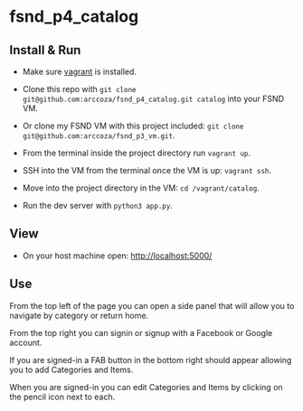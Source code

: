 # fsnd_p4_catalog

## Install & Run

* Make sure [vagrant](https://www.vagrantup.com/) is installed.

* Clone this repo with `git clone git@github.com:arccoza/fsnd_p4_catalog.git catalog` into your FSND VM.

* Or clone my FSND VM with this project included: `git clone git@github.com:arccoza/fsnd_p3_vm.git`.

* From the terminal inside the project directory run `vagrant up`.

* SSH into the VM from the terminal once the VM is up: `vagrant ssh`.

* Move into the project directory in the VM: `cd /vagrant/catalog`.

* Run the dev server with `python3 app.py`.

## View

* On your host machine open: [http://localhost:5000/](http://localhost:5000/)

## Use

From the top left of the page you can open a side panel that will allow you to navigate by category or return home.

From the top right you can signin or signup with a Facebook or Google account.

If you are signed-in a FAB button in the bottom right should appear allowing you to add Categories and Items.

When you are signed-in you can edit Categories and Items by clicking on the pencil icon next to each.
